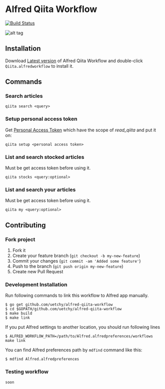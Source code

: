 # Alfred Qiita Workflow

[![Build Status](https://travis-ci.org/uetchy/alfred-qiita-workflow.svg?branch=master)](https://travis-ci.org/uetchy/alfred-qiita-workflow)

![alt tag](https://raw.github.com/uetchy/alfred-qiita-workflow/master/screenshots/qiita-workflow.png)

## Installation

Download [Latest version](https://github.com/uetchy/alfred-qiita-workflow/releases/latest) of Alfred Qiita Workflow and double-click `Qiita.alfredworkflow` to install it.

## Commands

### Search articles

```
qiita search <query>
```

### Setup personal access token

Get [Personal Access Token](https://qiita.com/settings/tokens/new) which have the scope of _read_qiita_ and put it on:

```
qiita setup <personal access token>
```

### List and search stocked articles

Must be get access token before using it.

```
qiita stocks <query:optional>
```

### List and search your articles

Must be get access token before using it.

```
qiita my <query:optional>
```

## Contributing

### Fork project

1. Fork it
2. Create your feature branch (`git checkout -b my-new-feature`)
3. Commit your changes (`git commit -am 'Added some feature'`)
4. Push to the branch (`git push origin my-new-feature`)
5. Create new Pull Request

### Development Installation

Run following commands to link this workflow to Alfred app manually.

```
$ go get github.com/uetchy/alfred-qiita-workflow
$ cd $GOPATH/github.com/uetchy/alfred-qiita-workflow
$ make build
$ make link
```

If you put Alfred settings to another location, you should run following lines

```
$ ALFRED_WORKFLOW_PATH=/path/to/Alfred.alfredpreferences/workflows make link
```

You can find Alfred preferences path by `mdfind` command like this:

```
$ mdfind Alfred.alfredpreferences
```

### Testing workflow
`soon`

